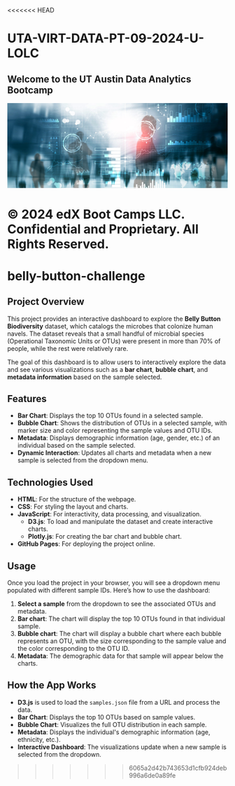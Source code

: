 <<<<<<< HEAD
# UTA-VIRT-DATA-PT-09-2024-U-LOLC

## Welcome to the UT Austin Data Analytics Bootcamp

![UTA Data Analytics Bootcamp](image.png)

© 2024 edX Boot Camps LLC. Confidential and Proprietary. All Rights Reserved.
=======
# belly-button-challenge

## Project Overview
This project provides an interactive dashboard to explore the **Belly Button Biodiversity** dataset, which catalogs the microbes that colonize human navels. The dataset reveals that a small handful of microbial species (Operational Taxonomic Units or OTUs) were present in more than 70% of people, while the rest were relatively rare.

The goal of this dashboard is to allow users to interactively explore the data and see various visualizations such as a **bar chart**, **bubble chart**, and **metadata information** based on the sample selected.

## Features
- **Bar Chart**: Displays the top 10 OTUs found in a selected sample.
- **Bubble Chart**: Shows the distribution of OTUs in a selected sample, with marker size and color representing the sample values and OTU IDs.
- **Metadata**: Displays demographic information (age, gender, etc.) of an individual based on the sample selected.
- **Dynamic Interaction**: Updates all charts and metadata when a new sample is selected from the dropdown menu.

## Technologies Used
- **HTML**: For the structure of the webpage.
- **CSS**: For styling the layout and charts.
- **JavaScript**: For interactivity, data processing, and visualization.
    - **D3.js**: To load and manipulate the dataset and create interactive charts.
    - **Plotly.js**: For creating the bar chart and bubble chart.
- **GitHub Pages**: For deploying the project online.

## Usage
Once you load the project in your browser, you will see a dropdown menu populated with different sample IDs. Here’s how to use the dashboard:

1. **Select a sample** from the dropdown to see the associated OTUs and metadata.
2. **Bar chart**: The chart will display the top 10 OTUs found in that individual sample.
3. **Bubble chart**: The chart will display a bubble chart where each bubble represents an OTU, with the size corresponding to the sample value and the color corresponding to the OTU ID.
4. **Metadata**: The demographic data for that sample will appear below the charts.

## How the App Works
- **D3.js** is used to load the `samples.json` file from a URL and process the data.
- **Bar Chart**: Displays the top 10 OTUs based on sample values.
- **Bubble Chart**: Visualizes the full OTU distribution in each sample.
- **Metadata**: Displays the individual's demographic information (age, ethnicity, etc.).
- **Interactive Dashboard**: The visualizations update when a new sample is selected from the dropdown.

>>>>>>> 6065a2d42b743653d1cfb924deb996a6de0a89fe
